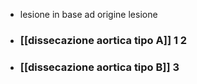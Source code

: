 - lesione in base ad origine lesione
- ### [[dissecazione aortica tipo A]] 1 2
- ### [[dissecazione aortica tipo B]] 3